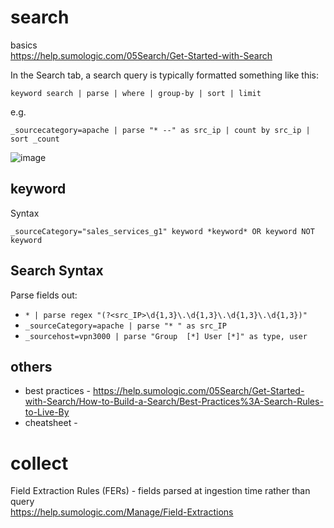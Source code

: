 
# search

basics \
https://help.sumologic.com/05Search/Get-Started-with-Search


In the Search tab, a search query is typically formatted something like this:
```
keyword search | parse | where | group-by | sort | limit
```
e.g.
```
_sourcecategory=apache | parse "* --" as src_ip | count by src_ip | sort _count
```
![image](https://user-images.githubusercontent.com/5567035/150270831-e69d2b72-f60d-4a3a-971e-8b2ba0d37ae9.png)

## keyword

Syntax
```
_sourceCategory="sales_services_g1" keyword *keyword* OR keyword NOT keyword
```
## Search Syntax
Parse fields out:
* `* | parse regex "(?<src_IP>\d{1,3}\.\d{1,3}\.\d{1,3}\.\d{1,3})"`
* `_sourceCategory=apache | parse "* " as src_IP`
* `_sourcehost=vpn3000 | parse "Group  [*] User [*]" as type, user`

## others
* best practices - https://help.sumologic.com/05Search/Get-Started-with-Search/How-to-Build-a-Search/Best-Practices%3A-Search-Rules-to-Live-By
* cheatsheet - 


# collect

Field Extraction Rules (FERs) - fields parsed at ingestion time rather than query \
https://help.sumologic.com/Manage/Field-Extractions
